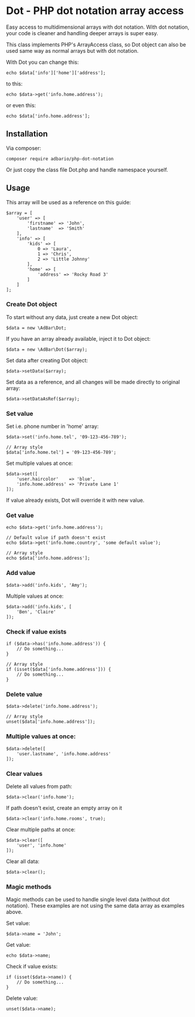 # Dot - PHP dot notation array access
Easy access to multidimensional arrays with dot notation.
With dot notation, your code is cleaner and handling deeper arrays is super easy.

This class implements PHP's ArrayAccess class, so Dot object can also be used same way as normal arrays but with dot notation.

With Dot you can change this:

    echo $data['info']['home']['address'];

to this:

    echo $data->get('info.home.address');

or even this:

    echo $data['info.home.address'];

## Installation

Via composer:

    composer require adbario/php-dot-notation

Or just copy the class file Dot.php and handle namespace yourself.

## Usage

This array will be used as a reference on this guide:

    $array = [
        'user' => [
            'firstname' => 'John',
            'lastname'  => 'Smith'
        ],
        'info' => [
            'kids' => [
                0 => 'Laura',
                1 => 'Chris',
                2 => 'Little Johnny'
            ],
            'home' => [
                'address' => 'Rocky Road 3'
            ]
        ]
    ];

### Create Dot object

To start without any data, just create a new Dot object:

    $data = new \AdBar\Dot;

If you have an array already available, inject it to Dot object:

    $data = new \AdBar\Dot($array);
    
Set data after creating Dot object:

    $data->setData($array);
    
Set data as a reference, and all changes will be made directly to original array:

    $data->setDataAsRef($array);

### Set value

Set i.e. phone number in 'home' array:
    
    $data->set('info.home.tel', '09-123-456-789');
    
    // Array style
    $data['info.home.tel'] = '09-123-456-789';

Set multiple values at once:

    $data->set([
        'user.haircolor'    => 'blue',
        'info.home.address' => 'Private Lane 1'
    ]);

If value already exists, Dot will override it with new value.

### Get value

    echo $data->get('info.home.address');
    
    // Default value if path doesn't exist
    echo $data->get('info.home.country', 'some default value');
    
    // Array style
    echo $data['info.home.address'];

### Add value

    $data->add('info.kids', 'Amy');

Multiple values at once:

    $data->add('info.kids', [
        'Ben', 'Claire'
    ]);

### Check if value exists

    if ($data->has('info.home.address')) {
        // Do something...
    }
    
    // Array style
    if (isset($data['info.home.address'])) {
        // Do something...
    }

### Delete value

    $data->delete('info.home.address');
    
    // Array style
    unset($data['info.home.address']);

### Multiple values at once:

    $data->delete([
        'user.lastname', 'info.home.address'
    ]);

### Clear values

Delete all values from path:

    $data->clear('info.home');
    
If path doesn't exist, create an empty array on it

    $data->clear('info.home.rooms', true);

Clear multiple paths at once:

    $data->clear([
        'user', 'info.home'
    ]);
    
Clear all data:

    $data->clear();

### Magic methods

Magic methods can be used to handle single level data (without dot notation). These examples are not using the same data array as examples above.

Set value:

    $data->name = 'John';

Get value:

    echo $data->name;

Check if value exists:

    if (isset($data->name)) {
        // Do something...
    }

Delete value:

    unset($data->name);
